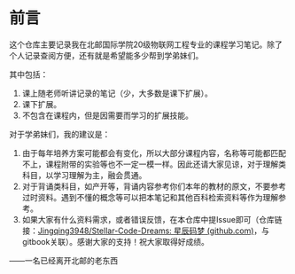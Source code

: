 # 前言

这个仓库主要记录我在北邮国际学院20级物联网工程专业的课程学习笔记。除了个人记录查阅方便，还有就是希望能多少帮到学弟妹们。

其中包括：

1. 课上随老师听讲记录的笔记（少，大多数是课下扩展）。
2. 课下扩展。
3. 不包含在课程内，但是因需要而学习的扩展技能。

对于学弟妹们，我的建议是：

1. 由于每年培养方案可能都会有变化，所以大部分课程内容，名称等可能都匹配不上，课程附带的实验等也不一定一模一样。因此还请大家见谅，对于理解类科目，以学习理解为主，融会贯通。
2. 对于背诵类科目，如产开等，背诵内容参考你们本年的教材的原文，不要参考过时资料。遇到不懂的概念等可以把本笔记和其他百科检索资料等作为理解参考。
3. 如果大家有什么资料需求，或者错误反馈，在本仓库中提Issue即可（仓库链接：[Jingqing3948/Stellar-Code-Dreams: 星辰码梦 (github.com)](https://github.com/Jingqing3948/Stellar-Code-Dreams)，与gitbook关联）。感谢大家的支持！祝大家取得好成绩。



——一名已经离开北邮的老东西
